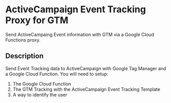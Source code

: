 # ActiveCampaign Event Tracking Proxy for GTM
Send ActiveCampaing Event information with GTM via a Google Cloud Functions proxy.

## Description
Send Event Tracking data to ActiveCampaign with Google Tag Manager and a Google Cloud Function. You will need to setup:

1. The Google Cloud Function
2. The GTM Tracking with the ActiveCampaign Event Tracking Template
3. A way to identify the user



